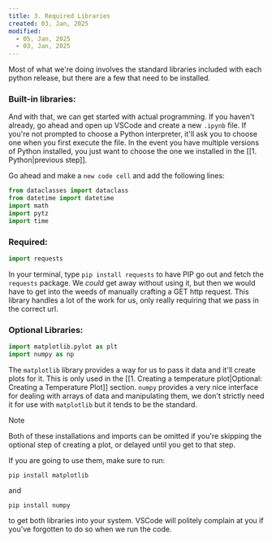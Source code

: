 ```yaml
---
title: 3. Required Libraries
created: 03, Jan, 2025
modified:
  - 05, Jan, 2025
  - 03, Jan, 2025
---
```


Most of what we're doing involves the standard libraries included with each python release, but there are a few that need to be installed.

### Built-in libraries:

And with that, we can get started with actual programming. If you haven't already, go ahead and open up VSCode and create a new `.ipynb` file. If you're not prompted to choose a Python interpreter, it'll ask you to choose one when you first execute the file. In the event you have multiple versions of Python installed, you just want to choose the one we installed in the [[1. Python|previous step]]. 

Go ahead and make a `new code cell` and add the following lines:

```py
from dataclasses import dataclass
from datetime import datetime
import math
import pytz
import time
```

### Required:

```py
import requests
```

In your terminal, type `pip install requests` to have PIP go out and fetch the `requests` package. We *could* get away without using it, but then we would have to get into the weeds of manually crafting a GET http request. This library handles a lot of the work for us, only really requiring that we pass in the correct url.

### Optional Libraries:

```py
import matplotlib.pylot as plt
import numpy as np
```

The `matplotlib` library provides a way for us to pass it data and it'll create plots for it. This is only used in the [[1. Creating a temperature plot|Optional: Creating a Temperature Plot]] section. `numpy` provides a very nice interface for dealing with arrays of data and manipulating them, we don't strictly need it for use with `matplotlib` but it tends to be the standard.

>[!note]
>Both of these installations and imports can be omitted if you're skipping the optional step of creating a plot, or delayed until you get to that step.

If you are going to use them, make sure to run:

```
pip install matplotlib
```

and

```
pip install numpy
```

to get both libraries into your system. VSCode will politely complain at you if you've forgotten to do so when we run the code.